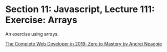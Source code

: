 # Section 11: Javascript, Lecture 111: Exercise: Arrays
An exercise using arrays.

[The Complete Web Developer in 2019: Zero to Mastery by Andrei Neagoie](https://www.udemy.com/the-complete-web-developer-in-2018/)